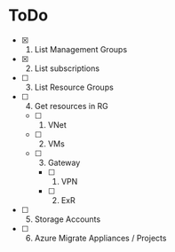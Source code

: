 # ToDo

- [x] 1. List Management Groups
- [x] 2. List subscriptions
- [ ] 3. List Resource Groups
- [ ] 4. Get resources in RG
  - [ ] 1. VNet
  - [ ] 2. VMs
  - [ ] 3. Gateway
    - [ ] 1. VPN
    - [ ] 2. ExR
- [ ] 5. Storage Accounts
- [ ] 6. Azure Migrate Appliances / Projects
